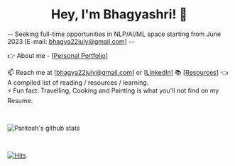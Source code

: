 <h1 align="center">Hey, I'm Bhagyashri! 👋</h1>

-- Seeking full-time opportunities in NLP/AI/ML space starting from June 2023 [E-mail: bhagya22july@gmail.com] --

👉 About me - [<a href = "https://patilbp.github.io/">Personal Portfolio</a>]

📫 Reach me at [bhagya22july@gmail.com] or [<a href = "https://www.linkedin.com/in/bhagyashripatil/">LinkedIn</a>]
📚 [<a href = "https://patilbp.github.io/resources/">Resources</a>] 👈 A compiled list of reading / resources / learning.<br>
⚡ Fun fact: Travelling, Cooking and Painting is what you'll not find on my Resume.

<br>

![Paritosh's github stats](https://github-readme-stats.vercel.app/api?username=patilbp&show_icons=true&count_private=true)

<br>

[![Hits](https://hits.seeyoufarm.com/api/count/incr/badge.svg?url=https%3A%2F%2Fgithub.com%2Fpatilbp&count_bg=%2379C83D&title_bg=%23555555&icon=&icon_color=%23E7E7E7&title=Profile&edge_flat=false)](https://hits.seeyoufarm.com)
